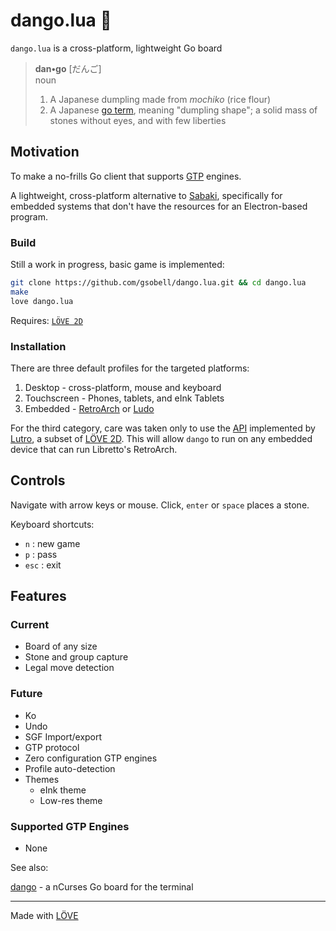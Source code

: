 # dango.lua 🍡

`dango.lua` is a cross-platform, lightweight Go board


> **dan•go** [だんご]  
> noun
> 1. A Japanese dumpling made from *mochiko* (rice flour) 
> 2. A Japanese [go term](https://senseis.xmp.net/?Dango), meaning "dumpling shape";  a solid mass of stones without eyes, and with few liberties

## Motivation
To make a no-frills Go client that supports [GTP](https://www.lysator.liu.se/~gunnar/gtp/gtp2-spec-draft2/gtp2-spec.html) engines.

A lightweight, cross-platform alternative to [Sabaki](https://github.com/SabakiHQ/Sabaki), specifically for embedded systems that don't have the resources for an Electron-based program.


### Build
Still a work in progress, basic game is implemented:

```sh
git clone https://github.com/gsobell/dango.lua.git && cd dango.lua
make
love dango.lua
```
Requires: [`LÖVE 2D`](https://www.love2d.org/)

### Installation

There are three default profiles for the targeted platforms:
1. Desktop - cross-platform, mouse and keyboard
2. Touchscreen - Phones, tablets, and eInk Tablets
3. Embedded - [RetroArch](https://www.retroarch.com/) or [Ludo](https://ludo.libretro.com/)

For the third category, care was taken only to use the [API](https://github.com/libretro/lutro-status) implemented by [Lutro](https://lutro.libretro.com/), a subset of [LÖVE 2D](https://www.love2d.org/).
This will allow `dango` to run on any embedded device that can run Libretto's RetroArch.


## Controls
Navigate with arrow keys or mouse. Click, `enter` or `space` places a stone.

Keyboard shortcuts:
- `n` : new game
- `p` : pass
- `esc` : exit

## Features

### Current
- Board of any size
- Stone and group capture
- Legal move detection

### Future
- Ko
- Undo
- SGF Import/export
- GTP protocol
- Zero configuration GTP engines
- Profile auto-detection
- Themes
  - eInk theme
  - Low-res theme

### Supported GTP Engines
- None

See also:

[dango](https://github.com/gsobell/dango) -
a nCurses Go board for the terminal
***

Made with [LÖVE](https://www.love2d.org/)

